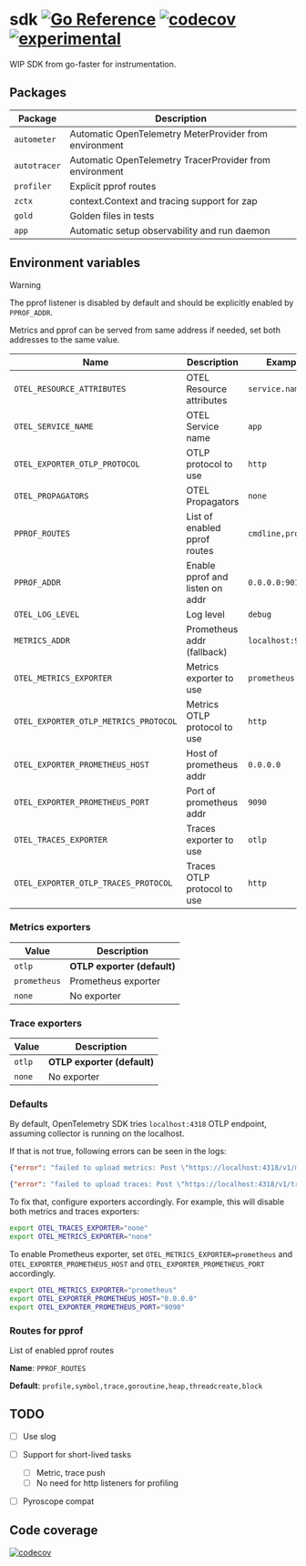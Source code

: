 # sdk [![Go Reference](https://img.shields.io/badge/go-pkg-00ADD8)](https://pkg.go.dev/github.com/go-faster/sdk#section-documentation) [![codecov](https://img.shields.io/codecov/c/github/go-faster/sdk?label=cover)](https://codecov.io/gh/go-faster/sdk) [![experimental](https://img.shields.io/badge/-experimental-blueviolet)](https://go-faster.org/docs/projects/status#experimental)

WIP SDK from go-faster for instrumentation.

## Packages

| Package      | Description                                             |
|--------------|---------------------------------------------------------|
| `autometer`  | Automatic OpenTelemetry MeterProvider from environment  |
| `autotracer` | Automatic OpenTelemetry TracerProvider from environment |
| `profiler`   | Explicit pprof routes                                   |
| `zctx`       | context.Context and tracing support for zap             |
| `gold`       | Golden files in tests                                   |
| `app`        | Automatic setup observability and run daemon            |

## Environment variables

> [!WARNING]
> The pprof listener is disabled by default and should be explicitly enabled by `PPROF_ADDR`.

Metrics and pprof can be served from same address if needed, set both addresses to the same value.

| Name                                  | Description                     | Example            | Default                |
|---------------------------------------|---------------------------------|--------------------|------------------------|
| `OTEL_RESOURCE_ATTRIBUTES`            | OTEL Resource attributes        | `service.name=app` |                        |
| `OTEL_SERVICE_NAME`                   | OTEL Service name               | `app`              | `unknown_service`      |
| `OTEL_EXPORTER_OTLP_PROTOCOL`         | OTLP protocol to use            | `http`             | `grpc`                 |
| `OTEL_PROPAGATORS`                    | OTEL Propagators                | `none`             | `tracecontext,baggage` |
| `PPROF_ROUTES`                        | List of enabled pprof routes    | `cmdline,profile`  | See below              |
| `PPROF_ADDR`                          | Enable pprof and listen on addr | `0.0.0.0:9010`     | N/A                    |
| `OTEL_LOG_LEVEL`                      | Log level                       | `debug`            | `info`                 |
| `METRICS_ADDR`                        | Prometheus addr (fallback)      | `localhost:9464`   | Prometheus addr        |
| `OTEL_METRICS_EXPORTER`               | Metrics exporter to use         | `prometheus`       | `otlp`                 |
| `OTEL_EXPORTER_OTLP_METRICS_PROTOCOL` | Metrics OTLP protocol to use    | `http`             | `grpc`                 |
| `OTEL_EXPORTER_PROMETHEUS_HOST`       | Host of prometheus addr         | `0.0.0.0`          | `localhost`            |
| `OTEL_EXPORTER_PROMETHEUS_PORT`       | Port of prometheus addr         | `9090`             | `9464`                 |
| `OTEL_TRACES_EXPORTER`                | Traces exporter to use          | `otlp`             | `otlp`                 |
| `OTEL_EXPORTER_OTLP_TRACES_PROTOCOL`  | Traces OTLP protocol to use     | `http`             | `grpc`                 |

### Metrics exporters

| Value        | Description                 |
|--------------|-----------------------------|
| `otlp`       | **OTLP exporter (default)** |
| `prometheus` | Prometheus exporter         |
| `none`       | No exporter                 |

### Trace exporters

| Value  | Description                 |
|--------|-----------------------------|
| `otlp` | **OTLP exporter (default)** |
| `none` | No exporter                 |


### Defaults

By default, OpenTelemetry SDK tries `localhost:4318` OTLP endpoint, assuming collector is running on the localhost.

If that is not true, following errors can be seen in the logs:

```json
{"error": "failed to upload metrics: Post \"https://localhost:4318/v1/metrics\": dial tcp 127.0.0.1:4318: connect: connection refused"}
```
```json
{"error": "failed to upload traces: Post \"https://localhost:4318/v1/traces\": dial tcp 127.0.0.1:4318: connect: connection refused"}
```

To fix that, configure exporters accordingly. For example, this will disable both metrics and traces exporters:

```bash
export OTEL_TRACES_EXPORTER="none"
export OTEL_METRICS_EXPORTER="none"
```

To enable Prometheus exporter, set `OTEL_METRICS_EXPORTER=prometheus` and `OTEL_EXPORTER_PROMETHEUS_HOST` and `OTEL_EXPORTER_PROMETHEUS_PORT` accordingly.

```bash
export OTEL_METRICS_EXPORTER="prometheus"
export OTEL_EXPORTER_PROMETHEUS_HOST="0.0.0.0"
export OTEL_EXPORTER_PROMETHEUS_PORT="9090"
```

### Routes for pprof

List of enabled pprof routes

**Name**: `PPROF_ROUTES`

**Default**: `profile,symbol,trace,goroutine,heap,threadcreate,block`



## TODO
- [ ] Use slog
- [ ] Support for short-lived tasks
  - [ ] Metric, trace push
  - [ ] No need for http listeners for profiling
- [ ] Pyroscope compat


## Code coverage 

[![codecov](https://codecov.io/gh/go-faster/sdk/branch/main/graphs/sunburst.svg?token=cEE7AZ38Ho)](https://codecov.io/gh/go-faster/sdk)
